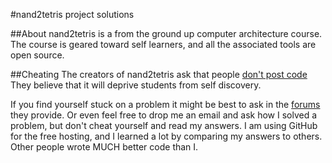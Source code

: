 #nand2tetris project solutions

##About
nand2tetris is a from the ground up computer architecture course. The course is geared toward self learners,
and all the associated tools are open source.

##Cheating
The creators of nand2tetris ask that people [don't post code](http://www.nand2tetris.org/terms.php)
They believe that it will deprive students from self discovery.

If you find yourself stuck on a problem it might be best to ask in the [forums](http://nand2tetris-questions-and-answers-forum.32033.n3.nabble.com/)
they provide. Or even feel free to drop me an email and ask how I solved a problem,
but don't cheat yourself and read my answers. I am using GitHub for the free hosting, and
I learned a lot by comparing my answers to others. Other people wrote MUCH better code than I.
